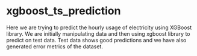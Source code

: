 # xgboost_ts_prediction

Here we are trying to predict the hourly usage of electricity using XGBoost library. 
We are initially manipulating data and then using xgboost library to predict on test data. 
Test data shows good predictions and we have also generated error metrics of the dataset.
